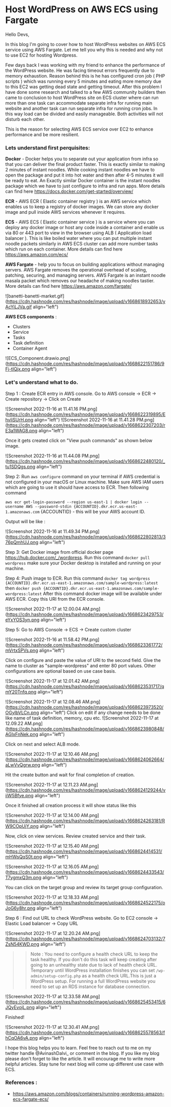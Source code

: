 # Host WordPress on AWS ECS using Fargate

Hello Devs,

In this blog I'm going to cover how to host WordPress websites on AWS ECS service using AWS Fargate. Let me tell you why this is needed and why not to use EC2 for hosting Wordpress. 

Few days back I was working with my friend to enhance the performance of the WordPress website. He was facing timeout errors frequently due to memory exhaustion. Reason behind this is he has configured cron job ( PHP scripts ) which was running every 5 minutes and eating more memory due to this EC2 was getting dead state and getting timeout. After this problem I have done some research and talked to a few AWS community builders then came to conclusion to host WordPress site on ECS cluster where can run more than one task can accommodate separate infra for running main website and another task can run separate infra for running cron jobs. In this way load can be divided and easily manageable. Both activities will not disturb each other. 

This is the reason for selecting AWS ECS service over EC2 to enhance performance and be more resilient. 

### Lets understand first perquisites: 

**Docker** - Docker helps you to separate out your application from infra so that you can deliver the final product faster. This is exactly similar to making 2 minutes of instant noodles.
While cooking instant noodles we have to open the package and put it into hot water and then after 4-5 minutes it will be ready to eat. An Exactly similar Docker container is the instant noodles package which we have to just configure to infra and run apps. More details can find here https://docs.docker.com/get-started/overview/

**ECR** - AWS ECR ( Elastic container registry ) is an AWS service which enables us to keep a registry of docker images. We can store any docker image and pull inside AWS services whenever it requires. 

**ECS** - AWS ECS ( Elastic container service ) is a service where you can deploy any docker image or host any code inside a container and enable us via 80 or 443 port to view in the browser using ALB ( Application load balancer ). This is like boiled water where you can put multiple instant noodle packets similarly in AWS ECS cluster can add more number tasks which run on each container. More details can find here https://aws.amazon.com/ecs/

**AWS Fargate** -  help you to focus on building applications without managing servers. AWS Fargate removes the operational overhead of scaling, patching, securing, and managing servers. AWS Fargate is an instant noodle masala packet which removes our headache of making noodles tastier. More details can find here https://aws.amazon.com/fargate/

![banetti-banetti-market.gif](https://cdn.hashnode.com/res/hashnode/image/upload/v1668618932653/yAcYiLJVa.gif align="left")

**AWS ECS components** :
 - Clusters
 - Service
 - Tasks 
 - Task definition
 - Container Agent


![ECS_Component.drawio.png](https://cdn.hashnode.com/res/hashnode/image/upload/v1668622151786/9Fj-tIQjx.png align="left")

### Let's understand what to do. 

Step 1 : Create ECR entry in AWS console. Go to AWS console -> ECR -> Create repository -> Click on Create

![Screenshot 2022-11-16 at 11.41.16 PM.png](https://cdn.hashnode.com/res/hashnode/image/upload/v1668622319895/EhvliSUrH.png align="left")
![Screenshot 2022-11-16 at 11.41.28 PM.png](https://cdn.hashnode.com/res/hashnode/image/upload/v1668622307203/rE3a1WAG8.png align="left")

Once it gets created click on "View push commands" as shown below image. 

![Screenshot 2022-11-16 at 11.44.08 PM.png](https://cdn.hashnode.com/res/hashnode/image/upload/v1668622480120/_tu1SDQgs.png align="left")

Step 2: Run `aws configure` command on your terminal if AWS credential is not configured in your macOS or Linux machine. Make sure AWS IAM users which are going to use it should have access to ECR. Then following command 

`aws ecr get-login-password --region us-east-1 | docker login --username AWS --password-stdin {ACCOUNTID}.dkr.ecr.us-east-1.amazonaws.com` {ACCOUNTID} - this will be your AWS account ID. 

Output will be like : 

![Screenshot 2022-11-16 at 11.49.34 PM.png](https://cdn.hashnode.com/res/hashnode/image/upload/v1668622802813/376pQmhUJ.png align="left")

Step 3: Get Docker image from official docker page https://hub.docker.com/_/wordpress. Run this command `docker pull wordpress` make sure your Docker desktop is installed and running on your machine. 

Step 4: Push image to ECR. 
Run this command `docker tag wordpress {ACCOUNTID}.dkr.ecr.us-east-1.amazonaws.com/sample-wordpress:latest`
then 
`docker push {ACCOUNTID}.dkr.ecr.us-east-1.amazonaws.com/sample-wordpress:latest` After this command docker image will be available under AWS ECR.  Copy this URI from the ECR console. 

![Screenshot 2022-11-17 at 12.00.04 AM.png](https://cdn.hashnode.com/res/hashnode/image/upload/v1668623429753/eYxYOS3yn.png align="left")

Step 5: Go to AWS Console -> ECS -> Create custom cluster

![Screenshot 2022-11-16 at 11.58.42 PM.png](https://cdn.hashnode.com/res/hashnode/image/upload/v1668623361772/mVrtxSPVs.png align="left")

Click on configure and paste the value of URI to the second field. Give the name to cluster as "sample-wordpress" and enter 80 port values. Other configurations are optional based on use case basis. 

![Screenshot 2022-11-17 at 12.01.42 AM.png](https://cdn.hashnode.com/res/hashnode/image/upload/v1668623531717/qmY20Tnfq.png align="left")


![Screenshot 2022-11-17 at 12.08.46 AM.png](https://cdn.hashnode.com/res/hashnode/image/upload/v1668623973520/OGylbVLCn.png align="left")
Click on edit if any change needs to be done like name of task definition, memory, cpu etc. 
![Screenshot 2022-11-17 at 12.09.22 AM.png](https://cdn.hashnode.com/res/hashnode/image/upload/v1668623980848/AGIxFnNek.png align="left")

Click on next and select ALB mode. 

![Screenshot 2022-11-17 at 12.10.46 AM.png](https://cdn.hashnode.com/res/hashnode/image/upload/v1668624062664/aLwVvQgrw.png align="left")

Hit the create button and wait for final completion of creation. 

![Screenshot 2022-11-17 at 12.11.23 AM.png](https://cdn.hashnode.com/res/hashnode/image/upload/v1668624129244/viiW5Bfye.png align="left")

Once it finished all creation process it will show status like this 

![Screenshot 2022-11-17 at 12.14.00 AM.png](https://cdn.hashnode.com/res/hashnode/image/upload/v1668624263181/RW9COpUjY.png align="left")

Now, click on view services. Review created service and their task. 

![Screenshot 2022-11-17 at 12.15.40 AM.png](https://cdn.hashnode.com/res/hashnode/image/upload/v1668624414531/mHWsQqS0t.png align="left")


![Screenshot 2022-11-17 at 12.16.05 AM.png](https://cdn.hashnode.com/res/hashnode/image/upload/v1668624433543/T7ygmxQ3m.png align="left")

You can click on the target group and review its target group configuration. 

![Screenshot 2022-11-17 at 12.18.33 AM.png](https://cdn.hashnode.com/res/hashnode/image/upload/v1668624522175/oJoG6y8hr.png align="left")

Step 6 : Find out URL to check WordPress website. Go to EC2 console -> Elastic Load balancer -> Copy URL

![Screenshot 2022-11-17 at 12.20.24 AM.png](https://cdn.hashnode.com/res/hashnode/image/upload/v1668624703132/7ZsN54KWD.png align="left")

>>Note : You need to configure a health check URL to keep the task healthy. If you don't do this task will keep creating after going to an unhealthy state due to lack of health check URL. Temporary until WordPress installation finishes you can set `/wp-admin/setup-config.php` as a health check URL.This is just a WordPress setup. For running a full WordPress website you need to set up an RDS instance for database connection. 

![Screenshot 2022-11-17 at 12.33.58 AM.png](https://cdn.hashnode.com/res/hashnode/image/upload/v1668625453415/6JQyEvojL.png align="left")

Finished!


![Screenshot 2022-11-17 at 12.30.41 AM.png](https://cdn.hashnode.com/res/hashnode/image/upload/v1668625578563/fhCqOA6vA.png align="left")

I hope this blog helps you to learn. Feel free to reach out to me on my twitter handle @AvinashDalvi_ or comment in the blog. If you like my blog please don't forget to like the article. It will encourage me to write more helpful articles. Stay tune for next blog will come up different use case with ECS. 


### References : 
- https://aws.amazon.com/blogs/containers/running-wordpress-amazon-ecs-fargate-ecs/

